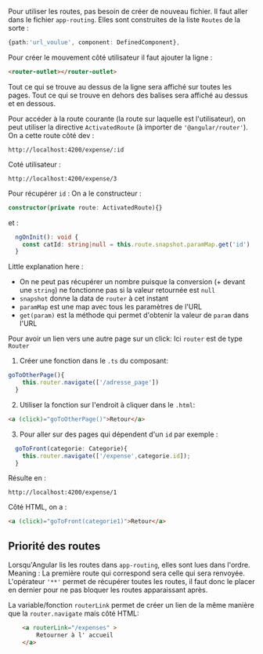 Pour utiliser les routes, pas besoin de créer de nouveau fichier. Il faut aller dans le fichier `app-routing`.
Elles sont construites de la liste `Routes` de la sorte :
```typescript
{path:'url_voulue', component: DefinedComponent},
```
Pour créer le mouvement côté utilisateur il faut ajouter la ligne :
```HTML
<router-outlet></router-outlet>
```
Tout ce qui se trouve au dessus de la ligne sera affiché sur toutes les pages. Tout ce qui se trouve en dehors des balises sera affiché au dessus et en dessous.

Pour accéder à la route courante (la route sur laquelle est l'utilisateur), on peut utiliser la directive `ActivatedRoute` (à importer de `'@angular/router'`).
On a cette route côté dev :
```URL
http://localhost:4200/expense/:id
```
Coté utilisateur :
```URL
http://localhost:4200/expense/3
```
Pour récupérer `id` : 
On a le constructeur :
```typescript
constructor(private route: ActivatedRoute){}
```
et :
```typescript
  ngOnInit(): void {
    const catId: string|null = this.route.snapshot.paramMap.get('id')
  }
```
Little explanation here :
- On ne peut pas récupérer un nombre puisque la conversion (+ devant une `string`) ne fonctionne pas si la valeur retournée est `null`
- `snapshot` donne la data de `router` à cet instant
- `paramMap` est une map avec tous les paramètres de l'URL
- `get(param)` est la méthode qui permet d'obtenir la valeur de `param` dans l'URL

Pour avoir un lien vers une autre page sur un click:
Ici `router` est de type `Router`
1. Créer une fonction dans le `.ts` du composant:
```typescript
goToOtherPage(){
    this.router.navigate(['/adresse_page'])
  }
```
2. Utiliser la fonction sur l'endroit à cliquer dans le `.html`:
```HTML
<a (click)="goToOtherPage()">Retour</a>
```
3. Pour aller sur des pages qui dépendent d'un `id` par exemple : 
```typescript
  goToFront(categorie: Categorie){
    this.router.navigate(['/expense',categorie.id]);
  }
```
Résulte en :
```
http://localhost:4200/expense/1
```
Côté HTML, on a :
```HTML
<a (click)="goToFront(categorie1)">Retour</a>
```
## Priorité des routes
Lorsqu'Angular lis les routes dans `app-routing`, elles sont lues dans l'ordre.
Meaning : La première route qui correspond sera celle qui sera renvoyée.
L'opérateur `'**'` permet de récupérer toutes les routes, il faut donc le placer en dernier pour ne pas bloquer les routes apparaissant après.

La variable/fonction `routerLink` permet de créer un lien de la même manière que la `router.navigate` mais côté HTML:
```HTML
    <a routerLink="/expenses" >
        Retourner à l' accueil
    </a>
```
